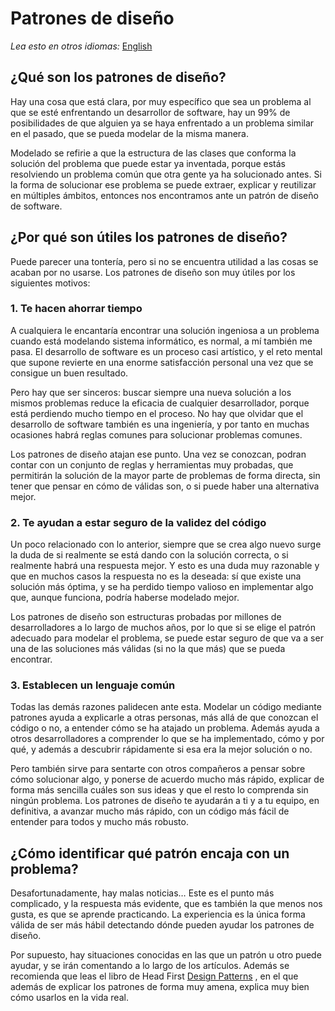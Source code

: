 # Patrones de diseño

[comment]: <> (<img align="right" src="https://camo.githubusercontent.com/cfcaf3a99103d61f387761e5fc445d9ba0203b01/68747470733a2f2f7472617669732d63692e6f72672f6477796c2f657374612e7376673f6272616e63683d6d6173746572">)

*Lea esto en otros idiomas:* [English](README-en.md)

## ¿Qué son los patrones de diseño?

Hay una cosa que está clara, por muy específico que sea un problema al que se esté enfrentando un desarrollor de software, hay un 99% de posibilidades de que alguien ya se haya enfrentado a un problema similar en el pasado, que se pueda modelar de la misma manera.

Modelado se refirie a que la estructura de las clases que conforma la solución del problema que puede estar ya inventada, porque estás resolviendo un problema común que otra gente ya ha solucionado antes. Si la forma de solucionar ese problema se puede extraer, explicar y reutilizar en múltiples ámbitos, entonces nos encontramos ante un patrón de diseño de software.

## ¿Por qué son útiles los patrones de diseño?

Puede parecer una tontería, pero si no se encuentra utilidad a las cosas se acaban por no usarse. Los patrones de diseño son muy útiles por los siguientes motivos:

### 1. Te hacen ahorrar tiempo

A cualquiera le encantaría encontrar una solución ingeniosa a un problema cuando está modelando sistema informático, es normal, a mí también me pasa. El desarrollo de software es un proceso casi artístico, y el reto mental que supone revierte en una enorme satisfacción personal una vez que se consigue un buen resultado.

Pero hay que ser sinceros: buscar siempre una nueva solución a los mismos problemas reduce la eficacia de cualquier desarrollador, porque está perdiendo mucho tiempo en el proceso. No hay que olvidar que el desarrollo de software también es una ingeniería, y por tanto en muchas ocasiones habrá reglas comunes para solucionar problemas comunes.

Los patrones de diseño atajan ese punto. Una vez se conozcan, podran contar con un conjunto de reglas y herramientas muy probadas, que permitirán la solución de la mayor parte de problemas de forma directa, sin tener que pensar en cómo de válidas son, o si puede haber una alternativa mejor.

### 2. Te ayudan a estar seguro de la validez del código

Un poco relacionado con lo anterior, siempre que se crea algo nuevo surge la duda de si realmente se está dando con la solución correcta, o si realmente habrá una respuesta mejor. Y esto es una duda muy razonable y que en muchos casos la respuesta no es la deseada: sí que existe una solución más óptima, y se ha perdido tiempo valioso en implementar algo que, aunque funciona, podría haberse modelado mejor.

Los patrones de diseño son estructuras probadas por millones de desarrolladores a lo largo de muchos años, por lo que si se elige el patrón adecuado para modelar el problema, se puede estar seguro de que va a ser una de las soluciones más válidas (si no la que más) que se pueda encontrar.

### 3. Establecen un lenguaje común

Todas las demás razones palidecen ante esta. Modelar un código mediante patrones ayuda a explicarle a otras personas, más allá de que conozcan el código o no, a entender cómo se ha atajado un problema. Además ayuda a otros desarrolladores a comprender lo que se ha implementado, cómo y por qué, y además a descubrir rápidamente si esa era la mejor solución o no.

Pero también sirve para sentarte con otros compañeros a pensar sobre cómo solucionar algo, y ponerse de acuerdo mucho más rápido, explicar de forma más sencilla cuáles son sus ideas y que el resto lo comprenda sin ningún problema. Los patrones de diseño te ayudarán a ti y a tu equipo, en definitiva, a avanzar mucho más rápido, con un código más fácil de entender para todos y mucho más robusto.

## ¿Cómo identificar qué patrón encaja con un problema?

Desafortunadamente, hay malas noticias… Este es el punto más complicado, y la respuesta más evidente, que es también la que menos nos gusta, es que se aprende practicando. La experiencia es la única forma válida de ser más hábil detectando dónde pueden ayudar los patrones de diseño.

Por supuesto, hay situaciones conocidas en las que un patrón u otro puede ayudar, y se irán comentando a lo largo de los artículos. Además se recomienda que leas el libro de Head First [Design Patterns](https://drive.google.com/file/d/1HyBSWiaL4Treg7ggJ8ZhRh4eXUsFJokl/view?usp=sharing) , en el que además de explicar los patrones de forma muy amena, explica muy bien cómo usarlos en la vida real.

